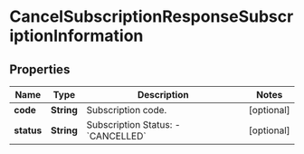 
# CancelSubscriptionResponseSubscriptionInformation

## Properties
Name | Type | Description | Notes
------------ | ------------- | ------------- | -------------
**code** | **String** | Subscription code.  |  [optional]
**status** | **String** | Subscription Status: - &#x60;CANCELLED&#x60;  |  [optional]



